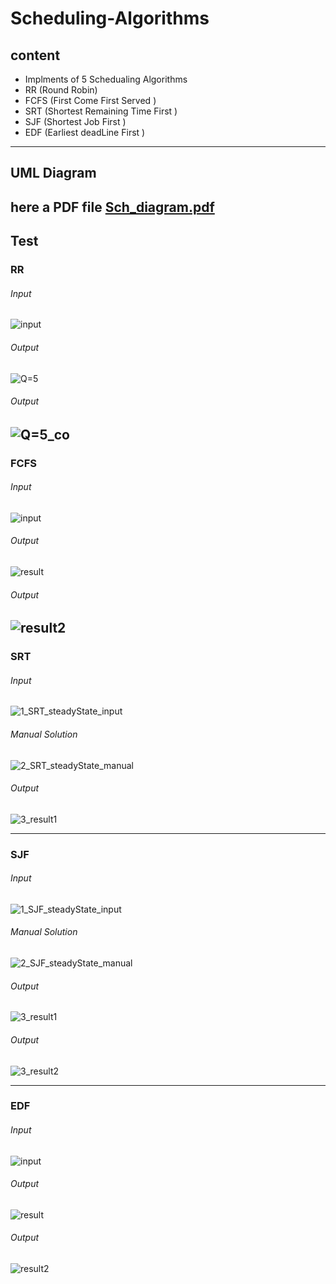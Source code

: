 # Scheduling-Algorithms
## content
+  Implments of 5 Schedualing Algorithms
+  RR (Round Robin)
+  FCFS (First Come First Served )
+  SRT (Shortest Remaining Time First ) 
+  SJF (Shortest Job First ) 
+ EDF (Earliest deadLine First ) 
---
## UML Diagram

here a PDF file [Sch_diagram.pdf](https://github.com/Hassan-Omar/Scheduling-Algorithms/files/3414611/Sch_diagram.pdf) 
---
## Test 

### RR 
###### Input 
![input](https://user-images.githubusercontent.com/49106965/61591610-785af780-ab7d-11e9-8bf4-2a863d402e6e.JPG)
###### Output 
![Q=5](https://user-images.githubusercontent.com/49106965/61591607-75600700-ab7d-11e9-8766-35cfea483d13.JPG)
###### Output 
![Q=5_co](https://user-images.githubusercontent.com/49106965/61591609-77c26100-ab7d-11e9-9769-0f6c0dabc746.JPG)
---
### FCFS 
###### Input
![input](https://user-images.githubusercontent.com/49106965/61591742-14d1c980-ab7f-11e9-9118-15f2097a5c1a.JPG) 
###### Output
![result](https://user-images.githubusercontent.com/49106965/61591740-13a09c80-ab7f-11e9-8c29-13a970c6fa6a.JPG)
###### Output
![result2](https://user-images.githubusercontent.com/49106965/61591741-14393300-ab7f-11e9-824d-fc84f824d808.JPG)
---
### SRT
###### Input
![1_SRT_steadyState_input](https://user-images.githubusercontent.com/49106965/61591984-ea354000-ab81-11e9-8347-f03dd7e3a161.JPG)
###### Manual Solution
![2_SRT_steadyState_manual](https://user-images.githubusercontent.com/49106965/61591985-eacdd680-ab81-11e9-9b51-788cacae3256.JPG)
###### Output
![3_result1](https://user-images.githubusercontent.com/49106965/61591986-eacdd680-ab81-11e9-97d4-678a7f6dbd31.JPG)
 
---
### SJF
###### Input 
![1_SJF_steadyState_input](https://user-images.githubusercontent.com/49106965/61592031-7ba4b200-ab82-11e9-8844-360cd1155e68.JPG)
###### Manual Solution
![2_SJF_steadyState_manual](https://user-images.githubusercontent.com/49106965/61592032-7ba4b200-ab82-11e9-8e79-c7cba381892a.JPG)
###### Output
![3_result1](https://user-images.githubusercontent.com/49106965/61592033-7c3d4880-ab82-11e9-9add-700565f9965a.JPG)
######  Output
![3_result2](https://user-images.githubusercontent.com/49106965/61592034-7c3d4880-ab82-11e9-833a-f89e6e8c773c.JPG)

---
### EDF
######  Input
![input](https://user-images.githubusercontent.com/49106965/61592132-df7baa80-ab83-11e9-8402-548401e6f4a3.JPG)
######  Output
![result](https://user-images.githubusercontent.com/49106965/61592130-dee31400-ab83-11e9-95de-0ed8a05cc181.JPG)
######  Output
![result2](https://user-images.githubusercontent.com/49106965/61592131-dee31400-ab83-11e9-8f3f-8383d97ba01f.JPG)

